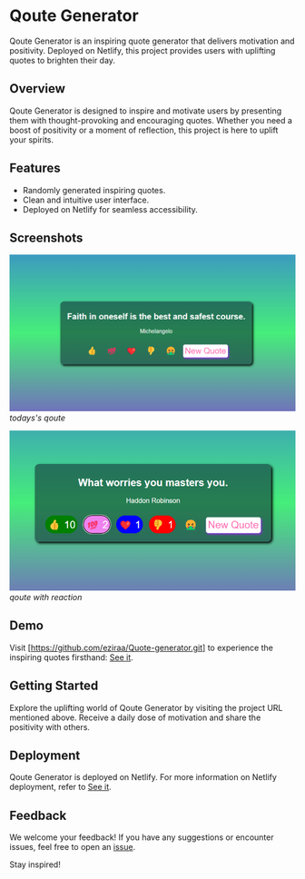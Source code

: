 # Qoute Generator

Qoute Generator is an inspiring quote generator that delivers motivation and positivity. Deployed on Netlify, this project provides users with uplifting quotes to brighten their day.

## Overview

Qoute Generator is designed to inspire and motivate users by presenting them with thought-provoking and encouraging quotes. Whether you need a boost of positivity or a moment of reflection, this project is here to uplift your spirits.

## Features

- Randomly generated inspiring quotes.
- Clean and intuitive user interface.
- Deployed on Netlify for seamless accessibility.

## Screenshots

![Screenshot 1](images/Screenshot1.png)
*todays's qoute*

![Screenshot 2](images/Screenshot2.png)
*qoute with reaction*

## Demo

Visit [https://github.com/eziraa/Quote-generator.git] to experience the inspiring quotes firsthand: [See it](https://qoute-generator.netlify.app).

## Getting Started

Explore the uplifting world of Qoute Generator by visiting the project URL mentioned above. Receive a daily dose of motivation and share the positivity with others.

## Deployment

Qoute Generator is deployed on Netlify. For more information on Netlify deployment, refer to [See it](https://qoute-generator.netlify.app).


## Feedback

We welcome your feedback! If you have any suggestions or encounter issues, feel free to open an [issue](https://github.com/your-eziraa/Qoute-generator/issues).



Stay inspired!
